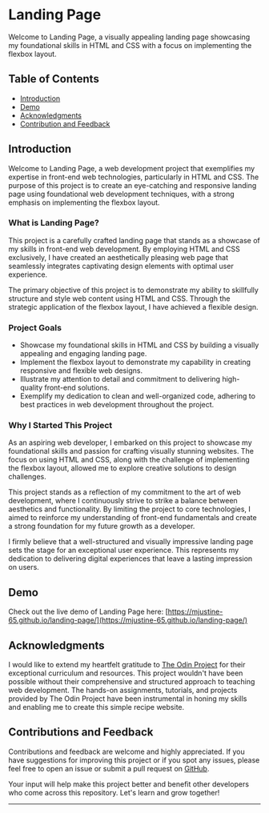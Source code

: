 # Landing Page

Welcome to Landing Page, a visually appealing landing page showcasing my foundational skills in HTML and CSS with a focus on implementing the flexbox layout.

## Table of Contents

- [Introduction](#introduction)
- [Demo](#demo)
- [Acknowledgments](#acknowledgments)
- [Contribution and Feedback](#contributions-and-feedback)

## Introduction

Welcome to Landing Page, a web development project that exemplifies my expertise in front-end web technologies, particularly in HTML and CSS. The purpose of this project is to create an eye-catching and responsive landing page using foundational web development techniques, with a strong emphasis on implementing the flexbox layout.

### What is Landing Page?

This project is a carefully crafted landing page that stands as a showcase of my skills in front-end web development. By employing HTML and CSS exclusively, I have created an aesthetically pleasing web page that seamlessly integrates captivating design elements with optimal user experience.

The primary objective of this project is to demonstrate my ability to skillfully structure and style web content using HTML and CSS. Through the strategic application of the flexbox layout, I have achieved a flexible design.

### Project Goals

- Showcase my foundational skills in HTML and CSS by building a visually appealing and engaging landing page.
- Implement the flexbox layout to demonstrate my capability in creating responsive and flexible web designs.
- Illustrate my attention to detail and commitment to delivering high-quality front-end solutions.
- Exemplify my dedication to clean and well-organized code, adhering to best practices in web development throughout the project.

### Why I Started This Project

As an aspiring web developer, I embarked on this project to showcase my foundational skills and passion for crafting visually stunning websites. The focus on using HTML and CSS, along with the challenge of implementing the flexbox layout, allowed me to explore creative solutions to design challenges.

This project stands as a reflection of my commitment to the art of web development, where I continuously strive to strike a balance between aesthetics and functionality. By limiting the project to core technologies, I aimed to reinforce my understanding of front-end fundamentals and create a strong foundation for my future growth as a developer.

I firmly believe that a well-structured and visually impressive landing page sets the stage for an exceptional user experience. This represents my dedication to delivering digital experiences that leave a lasting impression on users.

## Demo

Check out the live demo of Landing Page here: [https://mjustine-65.github.io/landing-page/](https://mjustine-65.github.io/landing-page/)

## Acknowledgments

I would like to extend my heartfelt gratitude to [The Odin Project](https://www.theodinproject.com/) for their exceptional curriculum and resources. This project wouldn't have been possible without their comprehensive and structured approach to teaching web development. The hands-on assignments, tutorials, and projects provided by The Odin Project have been instrumental in honing my skills and enabling me to create this simple recipe website.

## Contributions and Feedback

Contributions and feedback are welcome and highly appreciated. If you have suggestions for improving this project or if you spot any issues, please feel free to open an issue or submit a pull request on [GitHub](https://github.com/mjustine-65/landing-page).

Your input will help make this project better and benefit other developers who come across this repository. Let's learn and grow together!

---